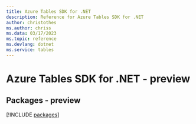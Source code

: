```yaml
---
title: Azure Tables SDK for .NET
description: Reference for Azure Tables SDK for .NET
author: christothes
ms.author: chriss
ms.data: 03/17/2023
ms.topic: reference
ms.devlang: dotnet
ms.service: tables
---
```

# Azure Tables SDK for .NET - preview
## Packages - preview
[!INCLUDE [packages](tables-index.md)]